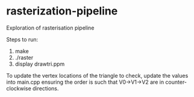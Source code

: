 # rasterization-pipeline
Exploration of rasterisation pipeline

Steps to run:
1. make
2. ./raster
3. display drawtri.ppm

To update the vertex locations of the triangle to check, update the values into main.cpp ensuring the order is such that V0->V1->V2 are in counter-clockwise directions.
